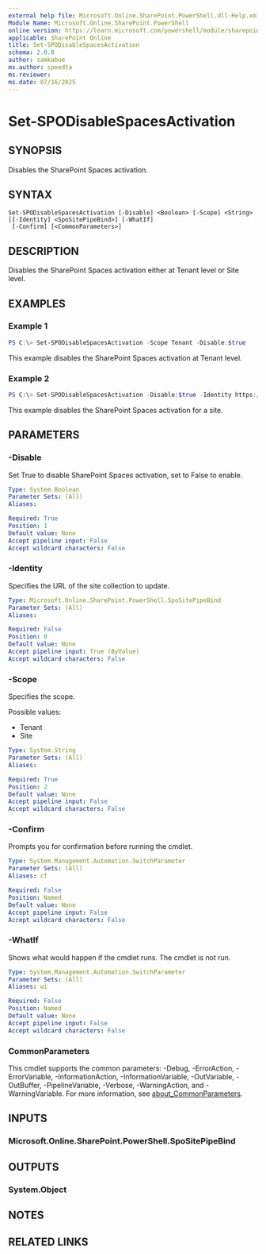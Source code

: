 ```yaml
---
external help file: Microsoft.Online.SharePoint.PowerShell.dll-Help.xml
Module Name: Microsoft.Online.SharePoint.PowerShell
online version: https://learn.microsoft.com/powershell/module/sharepoint-online/set-spodisablespacesactivation
applicable: SharePoint Online
title: Set-SPODisableSpacesActivation
schema: 2.0.0
author: samkabue
ms.author: speedta
ms.reviewer:
ms.date: 07/16/2025
---
```


# Set-SPODisableSpacesActivation

## SYNOPSIS
Disables the SharePoint Spaces activation.

## SYNTAX

```
Set-SPODisableSpacesActivation [-Disable] <Boolean> [-Scope] <String> [[-Identity] <SpoSitePipeBind>] [-WhatIf]
 [-Confirm] [<CommonParameters>]
```

## DESCRIPTION
Disables the SharePoint Spaces activation either at Tenant level or Site level.

## EXAMPLES

### Example 1
```powershell
PS C:\> Set-SPODisableSpacesActivation -Scope Tenant -Disable:$true
```

This example disables the SharePoint Spaces activation at Tenant level.

### Example 2
```powershell
PS C:\> Set-SPODisableSpacesActivation -Disable:$true -Identity https://contoso.sharepoint.com/sites/Marketing -Scope Site
```

This example disables the SharePoint Spaces activation for a site.

## PARAMETERS

### -Disable
Set True to disable SharePoint Spaces activation, set to False to enable.

```yaml
Type: System.Boolean
Parameter Sets: (All)
Aliases:

Required: True
Position: 1
Default value: None
Accept pipeline input: False
Accept wildcard characters: False
```

### -Identity
Specifies the URL of the site collection to update.

```yaml
Type: Microsoft.Online.SharePoint.PowerShell.SpoSitePipeBind
Parameter Sets: (All)
Aliases:

Required: False
Position: 0
Default value: None
Accept pipeline input: True (ByValue)
Accept wildcard characters: False
```

### -Scope
Specifies the scope.

Possible values:
- Tenant
- Site

```yaml
Type: System.String
Parameter Sets: (All)
Aliases:

Required: True
Position: 2
Default value: None
Accept pipeline input: False
Accept wildcard characters: False
```

### -Confirm
Prompts you for confirmation before running the cmdlet.

```yaml
Type: System.Management.Automation.SwitchParameter
Parameter Sets: (All)
Aliases: cf

Required: False
Position: Named
Default value: None
Accept pipeline input: False
Accept wildcard characters: False
```

### -WhatIf
Shows what would happen if the cmdlet runs.
The cmdlet is not run.

```yaml
Type: System.Management.Automation.SwitchParameter
Parameter Sets: (All)
Aliases: wi

Required: False
Position: Named
Default value: None
Accept pipeline input: False
Accept wildcard characters: False
```

### CommonParameters
This cmdlet supports the common parameters: -Debug, -ErrorAction, -ErrorVariable, -InformationAction, -InformationVariable, -OutVariable, -OutBuffer, -PipelineVariable, -Verbose, -WarningAction, and -WarningVariable. For more information, see [about_CommonParameters](https://go.microsoft.com/fwlink/?LinkID=113216).

## INPUTS

### Microsoft.Online.SharePoint.PowerShell.SpoSitePipeBind

## OUTPUTS

### System.Object

## NOTES

## RELATED LINKS
